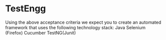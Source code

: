 # TestEngg

Using the above acceptance criteria we expect you to create an automated framework that uses the following technology stack:
Java
Selenium (Firefox)
Cucumber
TestNG(Junit)
